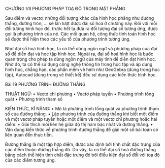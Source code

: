 CHƯƠNG VII
PHƯƠNG PHÁP TOẠ ĐỘ TRONG MẶT PHẲNG

Sau điểm và vectơ, những đối tượng khác của hình học phẳng như đường thẳng, đường tròn, ... sẽ lần lượt được đại số hoá ở chương này. Đối với mỗi đối tượng hình học đó, trước hết ta đưa ra đối tượng đại số tương ứng, được gọi là phương trình của nó. Các mối quan hệ, công thức tính toán hình học sẽ được thể hiện theo các yếu tố của phương trình tương ứng.

Nhờ đại số hoá hình học, ta có thể dùng ngôn ngữ và phương pháp của đại số để diễn đạt và học tập hình học. Ngoài ra, đại số hoá hình học là bước quan trọng cho phép ta dùng ngôn ngữ của máy tính để diễn đạt hình học. Nhờ đó, ta có thể sử dụng công nghệ thông tin trong học tập và áp dụng hình học, chẳng hạn, các phần mềm vẽ hình như GeoGebra (dùng trong học tập), Autocad (dùng trong vẽ thiết kế) đều sử dụng các kiến thức hình học.

Bài 19 PHƯƠNG TRÌNH ĐƯỜNG THẲNG

THUẬT NGỮ:
• Vectơ chỉ phương
• Vectơ pháp tuyến
• Phương trình tổng quát
• Phương trình tham số

KIẾN THỨC, KĨ NĂNG:
• Mô tả phương trình tổng quát và phương trình tham số của đường thẳng.
• Lập phương trình của đường thẳng khi biết một điểm và một vectơ pháp tuyến hoặc một điểm và một vectơ chỉ phương hoặc hai điểm.
• Giải thích mối liên hệ giữa độ thị hàm bậc nhất và đường thẳng.
• Vận dụng kiến thức về phương trình đường thẳng để giải một số bài toán có liên quan đến thực tiễn.

Đường thẳng là một tập hợp điểm, được xác định bởi tính chất đặc trưng của các điểm thuộc đường thẳng đó. Do vậy, ta có thể đại số hoá đường thẳng bằng cách thể hiện tính chất đặc trưng đó bởi điều kiện đại số đối với toạ độ của các điểm tương ứng.